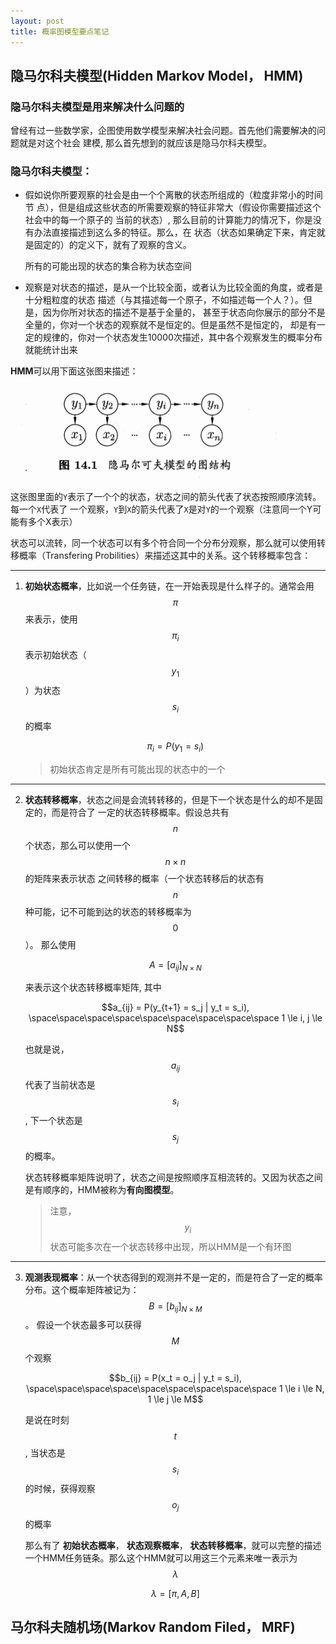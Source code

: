 ```yaml
---
layout: post
title: 概率图模型要点笔记
---
```

## 隐马尔科夫模型(Hidden Markov Model， HMM)
### 隐马尔科夫模型是用来解决什么问题的

曾经有过一些数学家，企图使用数学模型来解决社会问题。首先他们需要解决的问题就是对这个社会
建模, 那么首先想到的就应该是隐马尔科夫模型。

### 隐马尔科夫模型：
- 假如说你所要观察的社会是由一个个离散的状态所组成的（粒度非常小的时间节
点），但是组成这些状态的所需要观察的特征非常大（假设你需要描述这个社会中的每一个原子的
当前的状态）, 那么目前的计算能力的情况下，你是没有办法直接描述到这么多的特征。那么，在
状态（状态如果确定下来，肯定就是固定的）的定义下，就有了观察的含义。

  所有的可能出现的状态的集合称为状态空间
- 观察是对状态的描述，是从一个比较全面，或者认为比较全面的角度，或者是十分粗粒度的状态
描述（与其描述每一个原子，不如描述每一个人？）。但是，因为你所对状态的描述不是基于全量的，
甚至于状态向你展示的部分不是全量的，你对一个状态的观察就不是恒定的。但是虽然不是恒定的，
却是有一定的规律的，你对一个状态发生10000次描述，其中各个观察发生的概率分布就能统计出来

**HMM**可以用下面这张图来描述：

![隐马尔科夫模型的图结构](/images/hmm-graph.png)

这张图里面的`Y`表示了一个个的状态，状态之间的箭头代表了状态按照顺序流转。每一个`X`代表了
一个观察，`Y`到`X`的箭头代表了`X`是对`Y`的一个观察（注意同一个Y可能有多个X表示）

状态可以流转，同一个状态可以有多个符合同一个分布分观察，那么就可以使用转移概率（Transfering
Probilities）来描述这其中的关系。这个转移概率包含：

--------------------------------------------------------------------------------

1. **初始状态概率**，比如说一个任务链，在一开始表现是什么样子的。通常会用 $$\pi$$ 来表示，使用
$$\pi_i$$表示初始状态（$$y_1$$）为状态$$s_i$$的概率

   $$\pi_i = P(y_1=s_i)$$

   > 初始状态肯定是所有可能出现的状态中的一个

----------------------

2. **状态转移概率**，状态之间是会流转转移的，但是下一个状态是什么的却不是固定的，而是符合了
一定的状态转移概率。假设总共有$$n$$个状态，那么可以使用一个$$n \times n$$的矩阵来表示状态
之间转移的概率（一个状态转移后的状态有$$n$$种可能，记不可能到达的状态的转移概率为$$0$$）。
那么使用

   $$A = [a_{ij}]_{N \times N}$$

   来表示这个状态转移概率矩阵, 其中

   $$a_{ij} = P(y_{t+1} = s_j | y_t = s_i), \space\space\space\space\space\space\space\space\space 1 \le i, j  \le N$$

   也就是说， $$a_{ij}$$ 代表了当前状态是$$s_i$$, 下一个状态是$$s_j$$的概率。

   状态转移概率矩阵说明了，状态之间是按照顺序互相流转的。又因为状态之间是有顺序的，HMM被称为**有向图模型**。

   > 注意，$$y_i$$状态可能多次在一个状态转移中出现，所以HMM是一个有环图

--------------------------------------

3. **观测表现概率**：从一个状态得到的观测并不是一定的，而是符合了一定的概率分布。这个概率矩阵被记为：$$B=[b_{ij}]_{N \times M}$$。 假设一个状态最多可以获得 $$M$$个观察

   $$b_{ij} = P(x_t = o_j | y_t = s_i), \space\space\space\space\space\space\space\space\space 1 \le i \le N, 1 \le j \le M$$

   是说在时刻$$t$$, 当状态是$$s_i$$的时候，获得观察$$o_j$$的概率

   那么有了 **初始状态概率**， **状态观察概率**， **状态转移概率**，就可以完整的描述一个HMM任务链条。那么这个HMM就可以用这三个元素来唯一表示为$$\lambda$$

   $$\lambda = [\pi, A, B]$$


## 马尔科夫随机场(Markov Random Filed， MRF)
